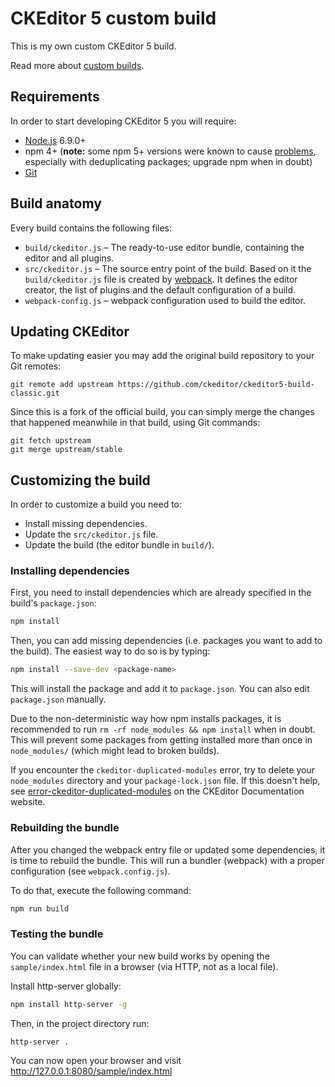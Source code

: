 CKEditor 5 custom build
=======================

This is my own custom CKEditor 5 build.

Read more about [custom builds](https://ckeditor.com/docs/ckeditor5/latest/builds/guides/development/custom-builds.html).

## Requirements

In order to start developing CKEditor 5 you will require:

* [Node.js](https://nodejs.org/en/) 6.9.0+
* npm 4+ (**note:** some npm 5+ versions were known to cause [problems](https://github.com/npm/npm/issues/16991), especially with deduplicating packages; upgrade npm when in doubt)
* [Git](https://git-scm.com/)

## Build anatomy

Every build contains the following files:

* `build/ckeditor.js` &ndash; The ready-to-use editor bundle, containing the editor and all plugins.
* `src/ckeditor.js` &ndash; The source entry point of the build. Based on it the `build/ckeditor.js` file is created by [webpack](https://webpack.js.org). It defines the editor creator, the list of plugins and the default configuration of a build.
* `webpack-config.js` &ndash; webpack configuration used to build the editor.

## Updating CKEditor

To make updating easier you may add the original build repository to your Git remotes:
```
git remote add upstream https://github.com/ckeditor/ckeditor5-build-classic.git
```

Since this is a fork of the official build, you can simply merge the changes that happened meanwhile in that build, using Git commands:
```
git fetch upstream
git merge upstream/stable
```

## Customizing the build

In order to customize a build you need to:

* Install missing dependencies.
* Update the `src/ckeditor.js` file.
* Update the build (the editor bundle in `build/`).

### Installing dependencies

First, you need to install dependencies which are already specified in the build's `package.json`:

```bash
npm install
```

Then, you can add missing dependencies (i.e. packages you want to add to the build). The easiest way to do so is by typing:

```bash
npm install --save-dev <package-name>
```

This will install the package and add it to `package.json`. You can also edit `package.json` manually.

Due to the non-deterministic way how npm installs packages, it is recommended to run `rm -rf node_modules && npm install` when in doubt. This will prevent some packages from getting installed more than once in `node_modules/` (which might lead to broken builds).

If you encounter the `ckeditor-duplicated-modules` error, try to delete your `node_modules` directory and your `package-lock.json` file.
If this doesn't help, see [error-ckeditor-duplicated-modules](https://ckeditor.com/docs/ckeditor5/latest/framework/guides/support/error-codes.html#error-ckeditor-duplicated-modules) on the CKEditor Documentation website.

### Rebuilding the bundle

After you changed the webpack entry file or updated some dependencies, it is time to rebuild the bundle. This will run a bundler (webpack) with a proper configuration (see `webpack.config.js`).

To do that, execute the following command:

```bash
npm run build
```

### Testing the bundle

You can validate whether your new build works by opening the `sample/index.html` file in a browser (via HTTP, not as a local file).

Install http-server globally:
```bash
npm install http-server -g
```

Then, in the project directory run:
```bash
http-server .
```

You can now open your browser and visit http://127.0.0.1:8080/sample/index.html

